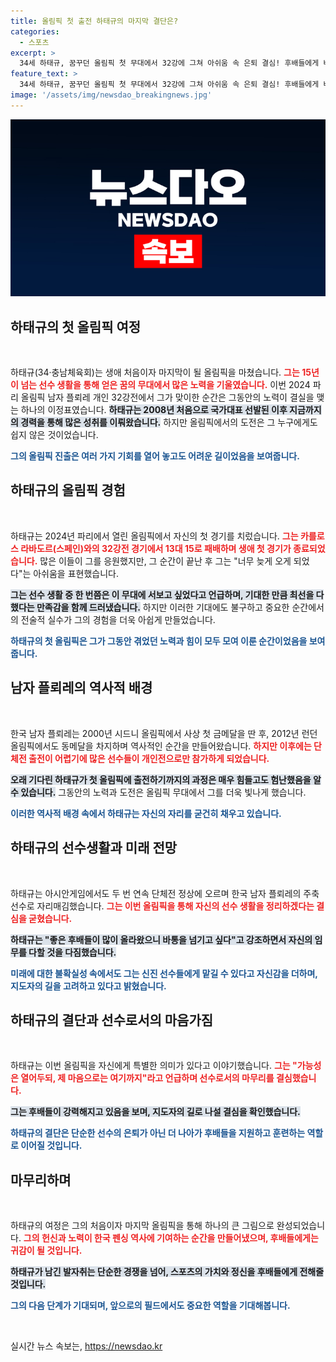 ```yaml
---
title: 올림픽 첫 출전 하태규의 마지막 결단은?
categories:
  - 스포츠
excerpt: >
  34세 하태규, 꿈꾸던 올림픽 첫 무대에서 32강에 그쳐 아쉬움 속 은퇴 결심! 후배들에게 바통을 넘기고 싶다는 그의 진솔한 이야기와 함께, 펜싱 남자 플뢰레의 새로운 시작을 응원합니다!
feature_text: >
  34세 하태규, 꿈꾸던 올림픽 첫 무대에서 32강에 그쳐 아쉬움 속 은퇴 결심! 후배들에게 바통을 넘기고 싶다는 그의 진솔한 이야기와 함께, 펜싱 남자 플뢰레의 새로운 시작을 응원합니다!
image: '/assets/img/newsdao_breakingnews.jpg'
---
```


<p><img src="/assets/img/newsdao_breakingnews.jpg" alt="bookingtag 속보" /></p>

<h2 data-ke-size="size26">하태규의 첫 올림픽 여정</h2>

<p data-ke-size="size16">&nbsp;</p>

<p>하태규(34·충남체육회)는 생애 처음이자 마지막이 될 올림픽을 마쳤습니다. <b><span style="color: #ee2323;">그는 15년이 넘는 선수 생활을 통해 얻은 꿈의 무대에서 많은 노력을 기울였습니다.</span></b> 이번 2024 파리 올림픽 남자 플뢰레 개인 32강전에서 그가 맞이한 순간은 그동안의 노력이 결실을 맺는 하나의 이정표였습니다. <b><span style="background-color: #21538527;">하태규는 2008년 처음으로 국가대표 선발된 이후 지금까지의 경력을 통해 많은 성취를 이뤄왔습니다.</span></b> 하지만 올림픽에서의 도전은 그 누구에게도 쉽지 않은 것이었습니다. </p>

<p><b><span style="color: #1a5490;">그의 올림픽 진출은 여러 가지 기회를 열어 놓고도 어려운 길이었음을 보여줍니다.</span></b> </p>

<h2 data-ke-size="size26">하태규의 올림픽 경험</h2>

<p data-ke-size="size16">&nbsp;</p>

<p>하태규는 2024년 파리에서 열린 올림픽에서 자신의 첫 경기를 치렀습니다. <b><span style="color: #ee2323;">그는 카를로스 라바도르(스페인)와의 32강전 경기에서 13대 15로 패배하며 생애 첫 경기가 종료되었습니다.</span></b> 많은 이들이 그를 응원했지만, 그 순간이 끝난 후 그는 "너무 늦게 오게 되었다"는 아쉬움을 표현했습니다. </p>

<p><b><span style="background-color: #21538527;">그는 선수 생활 중 한 번쯤은 이 무대에 서보고 싶었다고 언급하며, 기대한 만큼 최선을 다했다는 만족감을 함께 드러냈습니다.</span></b> 하지만 이러한 기대에도 불구하고 중요한 순간에서의 전술적 실수가 그의 경험을 더욱 아쉽게 만들었습니다. </p>

<p><b><span style="color: #1a5490;">하태규의 첫 올림픽은 그가 그동안 겪었던 노력과 힘이 모두 모여 이룬 순간이었음을 보여줍니다.</span></b> </p>

<h2 data-ke-size="size26">남자 플뢰레의 역사적 배경</h2>

<p data-ke-size="size16">&nbsp;</p>

<p>한국 남자 플뢰레는 2000년 시드니 올림픽에서 사상 첫 금메달을 딴 후, 2012년 런던 올림픽에서도 동메달을 차지하며 역사적인 순간을 만들어왔습니다. <b><span style="color: #ee2323;">하지만 이후에는 단체전 출전이 어렵기에 많은 선수들이 개인전으로만 참가하게 되었습니다.</span></b> </p>

<p><b><span style="background-color: #21538527;">오래 기다린 하태규가 첫 올림픽에 출전하기까지의 과정은 매우 힘들고도 험난했음을 알 수 있습니다.</span></b> 그동안의 노력과 도전은 올림픽 무대에서 그를 더욱 빛나게 했습니다. </p>

<p><b><span style="color: #1a5490;">이러한 역사적 배경 속에서 하태규는 자신의 자리를 굳건히 채우고 있습니다.</span></b> </p>

<h2 data-ke-size="size26">하태규의 선수생활과 미래 전망</h2>

<p data-ke-size="size16">&nbsp;</p>

<p>하태규는 아시안게임에서도 두 번 연속 단체전 정상에 오르며 한국 남자 플뢰레의 주축 선수로 자리매김했습니다. <b><span style="color: #ee2323;">그는 이번 올림픽을 통해 자신의 선수 생활을 정리하겠다는 결심을 굳혔습니다.</span></b> </p>

<p><b><span style="background-color: #21538527;">하태규는 "좋은 후배들이 많이 올라왔으니 바통을 넘기고 싶다"고 강조하면서 자신의 임무를 다할 것을 다짐했습니다.</span></b> </p>

<p><b><span style="color: #1a5490;">미래에 대한 불확실성 속에서도 그는 신진 선수들에게 맡길 수 있다고 자신감을 더하며, 지도자의 길을 고려하고 있다고 밝혔습니다.</span></b>  </p>

<h2 data-ke-size="size26">하태규의 결단과 선수로서의 마음가짐</h2>

<p data-ke-size="size16">&nbsp;</p>

<p>하태규는 이번 올림픽을 자신에게 특별한 의미가 있다고 이야기했습니다. <b><span style="color: #ee2323;">그는 "가능성은 열어두되, 제 마음으로는 여기까지"라고 언급하며 선수로서의 마무리를 결심했습니다.</span></b> </p>

<p><b><span style="background-color: #21538527;">그는 후배들이 강력해지고 있음을 보며, 지도자의 길로 나설 결심을 확인했습니다.</span></b> </p>

<p><b><span style="color: #1a5490;">하태규의 결단은 단순한 선수의 은퇴가 아닌 더 나아가 후배들을 지원하고 훈련하는 역할로 이어질 것입니다.</span></b> </p>

<h2 data-ke-size="size26">마무리하며</h2>

<p data-ke-size="size16">&nbsp;</p>

<p>하태규의 여정은 그의 처음이자 마지막 올림픽을 통해 하나의 큰 그림으로 완성되었습니다. <b><span style="color: #ee2323;">그의 헌신과 노력이 한국 펜싱 역사에 기여하는 순간을 만들어냈으며, 후배들에게는 귀감이 될 것입니다.</span></b></p>

<p><b><span style="background-color: #21538527;">하태규가 남긴 발자취는 단순한 경쟁을 넘어, 스포츠의 가치와 정신을 후배들에게 전해줄 것입니다.</span></b> </p>

<p><b><span style="color: #1a5490;">그의 다음 단계가 기대되며, 앞으로의 필드에서도 중요한 역할을 기대해봅니다.</span></b> </p>

<p data-ke-size="size16">&nbsp;</p> 
실시간 뉴스 속보는, <a href="https://newsdao.kr" rel="dofollow">https://newsdao.kr</a>


